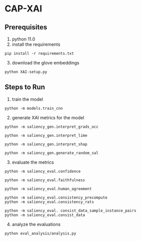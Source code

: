 # CAP-XAI
## Prerequisites
1. python 11.0
2. install the requirements
```
pip install -r requirements.txt
```
3. download the glove embeddings
```
python XAI-setup.py
```
## Steps to Run
1. train the model
```
python -m models.train_cnn
```
2. generate XAI metrics for the model
```
python -m saliency_gen.interpret_grads_occ

python -m saliency_gen.interpret_lime

python -m saliency_gen.interpret_shap

python -m saliency_gen.generate_random_sal
```
3. evaluate the metrics
```
python -m saliency_eval.confidence

python -m saliency_eval.faithfulness

python -m saliency_eval.human_agreement

python -m saliency_eval.consistency_precompute
python -m saliency_eval.consistency_rats

python -m saliency_eval. consist_data_sample_instance_pairs
python -m saliency_eval.consist_data
```
4. analyze the evaluations
```
python eval_analysis/analysis.py
```

